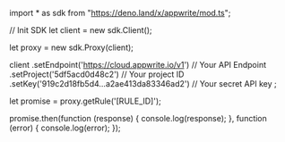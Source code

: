 import * as sdk from "https://deno.land/x/appwrite/mod.ts";

// Init SDK
let client = new sdk.Client();

let proxy = new sdk.Proxy(client);

client
    .setEndpoint('https://cloud.appwrite.io/v1') // Your API Endpoint
    .setProject('5df5acd0d48c2') // Your project ID
    .setKey('919c2d18fb5d4...a2ae413da83346ad2') // Your secret API key
;


let promise = proxy.getRule('[RULE_ID]');

promise.then(function (response) {
    console.log(response);
}, function (error) {
    console.log(error);
});